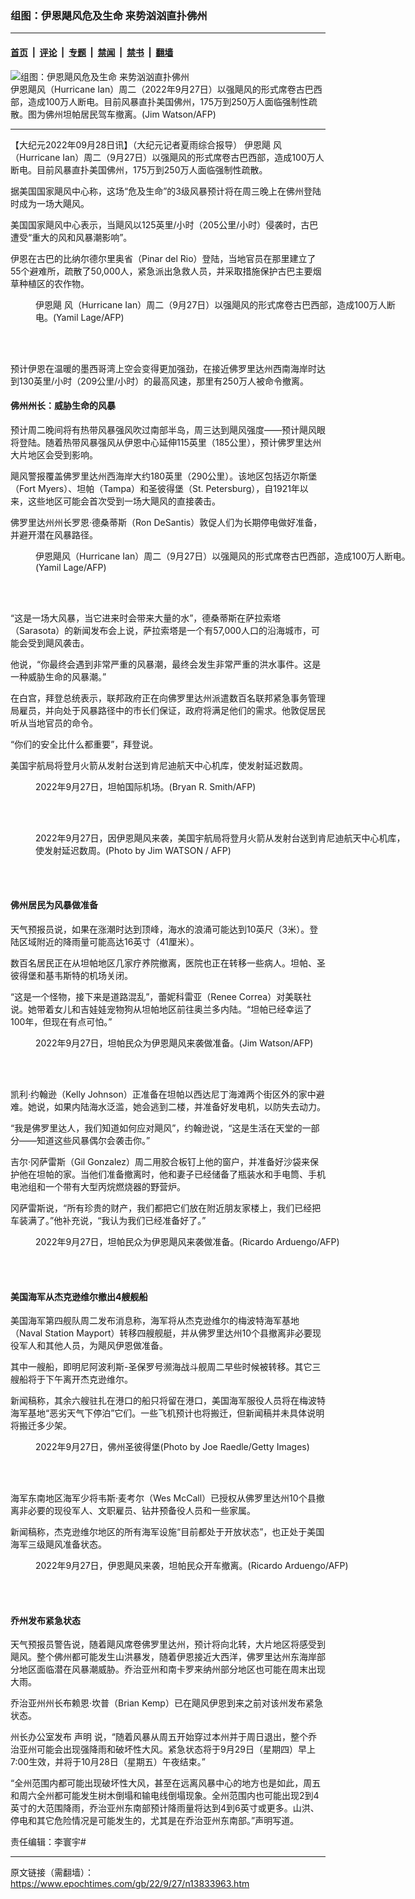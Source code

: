 ### 组图：伊恩飓风危及生命 来势汹汹直扑佛州

---

#### [首页](../../../..?n13833963) &nbsp;|&nbsp; [评论](../../../../../epoch-comment?n13833963) &nbsp;|&nbsp; [专题](../../../../../epoch-special?n13833963) &nbsp;|&nbsp; [禁闻](../../../../../epoch-news?n13833963) &nbsp;|&nbsp; [禁书](../../../../../books?n13833963) &nbsp;|&nbsp; [翻墙](https://github.com/gfw-breaker/nogfw/blob/master/README.md?n13833963)


<div><img alt="组图：伊恩飓风危及生命 来势汹汹直扑佛州" class="attachment-djy_600_400 size-djy_600_400 wp-post-image" src="https://i.epochtimes.com/assets/uploads/2022/09/id13834007-GettyImages-1428100339-600x400.jpg"/>
<div class="caption">
 伊恩飓风（Hurricane Ian）周二（2022年9月27日）以强飓风的形式席卷古巴西部，造成100万人断电。目前风暴直扑美国佛州，175万到250万人面临强制性疏散。图为佛州坦帕居民驾车撤离。(Jim Watson/AFP)
</div></div><hr/><div class="post_content" id="artbody" itemprop="articleBody">
 <!-- article content begin -->
 <p>
  【大纪元2022年09月28日讯】（大纪元记者夏雨综合报导）
  <ok href="https://www.epochtimes.com/gb/tag/%E4%BC%8A%E6%81%A9%E9%A3%93.html">
   伊恩飓
  </ok>
  风（Hurricane Ian）周二（9月27日）以强飓风的形式席卷古巴西部，造成100万人断电。目前风暴直扑美国佛州，175万到250万人面临强制性疏散。
 </p>
 <p>
  据美国国家飓风中心称，这场“危及生命”的3级风暴预计将在周三晚上在佛州登陆时成为一场大飓风。
 </p>
 <p>
  美国国家飓风中心表示，当飓风以125英里/小时（205公里/小时）侵袭时，古巴遭受“重大的风和风暴潮影响”。
 </p>
 <p>
  伊恩在古巴的比纳尔德尔里奥省（Pinar del Rio）登陆，当地官员在那里建立了55个避难所，疏散了50,000人，紧急派出急救人员，并采取措施保护古巴主要烟草种植区的农作物。
 </p>
 <figure aria-describedby="caption-attachment-13833978" class="wp-caption aligncenter" id="attachment_13833978" style="width: 600px">
  <ok href="https://i.epochtimes.com/assets/uploads/2022/09/id13833978-000_32K94KV.jpg" target="_blank">
   <img alt="" class="size-large wp-image-13833978" src="https://i.epochtimes.com/assets/uploads/2022/09/id13833978-000_32K94KV-600x400.jpg"/>
  </ok>
  <br/><figcaption class="wp-caption-text" id="caption-attachment-13833978">
   <ok href="https://www.epochtimes.com/gb/tag/%E4%BC%8A%E6%81%A9%E9%A3%93.html">
    伊恩飓
   </ok>
   风（Hurricane Ian）周二（9月27日）以强飓风的形式席卷古巴西部，造成100万人断电。(Yamil Lage/AFP)
  </figcaption><br/>
 </figure><br/>
 <p>
  预计伊恩在温暖的墨西哥湾上空会变得更加强劲，在接近佛罗里达州西南海岸时达到130英里/小时（209公里/小时）的最高风速，那里有250万人被命令撤离。
 </p>
 <h4>
  佛州州长：威胁生命的风暴
 </h4>
 <p>
  预计周二晚间将有热带风暴强风吹过南部半岛，周三达到飓风强度——预计飓风眼将登陆。随着热带风暴强风从伊恩中心延伸115英里（185公里），预计佛罗里达州大片地区会受到影响。
 </p>
 <p>
  飓风警报覆盖佛罗里达州西海岸大约180英里（290公里）。该地区包括迈尔斯堡（Fort Myers）、坦帕（Tampa）和圣彼得堡（St. Petersburg），自1921年以来，这些地区可能会首次受到一场大飓风的直接袭击。
 </p>
 <p>
  佛罗里达州州长罗恩‧德桑蒂斯（Ron DeSantis）敦促人们为长期停电做好准备，并避开潜在风暴路径。
 </p>
 <figure aria-describedby="caption-attachment-13833979" class="wp-caption aligncenter" id="attachment_13833979" style="width: 600px">
  <ok href="https://i.epochtimes.com/assets/uploads/2022/09/id13833979-000_32K96KJ.jpg" target="_blank">
   <img alt="" class="size-large wp-image-13833979" src="https://i.epochtimes.com/assets/uploads/2022/09/id13833979-000_32K96KJ-600x399.jpg"/>
  </ok>
  <br/><figcaption class="wp-caption-text" id="caption-attachment-13833979">
   伊恩飓风（Hurricane Ian）周二（9月27日）以强飓风的形式席卷古巴西部，造成100万人断电。(Yamil Lage/AFP)
  </figcaption><br/>
 </figure><br/>
 <p>
  “这是一场大风暴，当它进来时会带来大量的水”，德桑蒂斯在萨拉索塔（Sarasota）的新闻发布会上说，萨拉索塔是一个有57,000人口的沿海城市，可能会受到飓风袭击。
 </p>
 <p>
  他说，“你最终会遇到非常严重的风暴潮，最终会发生非常严重的洪水事件。这是一种威胁生命的风暴潮。”
 </p>
 <p>
  在白宫，拜登总统表示，联邦政府正在向佛罗里达州派遣数百名联邦紧急事务管理局雇员，并向处于风暴路径中的市长们保证，政府将满足他们的需求。他敦促居民听从当地官员的命令。
 </p>
 <p>
  “你们的安全比什么都重要”，拜登说。
 </p>
 <p>
  美国宇航局将登月火箭从发射台送到肯尼迪航天中心机库，使发射延迟数周。
 </p>
 <figure aria-describedby="caption-attachment-13833981" class="wp-caption aligncenter" id="attachment_13833981" style="width: 600px">
  <ok href="https://i.epochtimes.com/assets/uploads/2022/09/id13833981-000_32K9794.jpg" target="_blank">
   <img alt="" class="size-large wp-image-13833981" src="https://i.epochtimes.com/assets/uploads/2022/09/id13833981-000_32K9794-600x400.jpg"/>
  </ok>
  <br/><figcaption class="wp-caption-text" id="caption-attachment-13833981">
   2022年9月27日，坦帕国际机场。(Bryan R. Smith/AFP)
  </figcaption><br/>
 </figure><br/>
 <figure aria-describedby="caption-attachment-13833976" class="wp-caption aligncenter" id="attachment_13833976" style="width: 600px">
  <ok href="https://i.epochtimes.com/assets/uploads/2022/09/id13833976-000_32K89BK.jpg" target="_blank">
   <img alt="" class="size-large wp-image-13833976" src="https://i.epochtimes.com/assets/uploads/2022/09/id13833976-000_32K89BK-600x400.jpg"/>
  </ok>
  <br/><figcaption class="wp-caption-text" id="caption-attachment-13833976">
   2022年9月27日，因伊恩飓风来袭，美国宇航局将登月火箭从发射台送到肯尼迪航天中心机库，使发射延迟数周。(Photo by Jim WATSON / AFP)
  </figcaption><br/>
 </figure><br/>
 <h4>
  佛州居民为风暴做准备
 </h4>
 <p>
  天气预报员说，如果在涨潮时达到顶峰，海水的浪涌可能达到10英尺（3米）。登陆区域附近的降雨量可能高达16英寸（41厘米）。
 </p>
 <p>
  数百名居民正在从坦帕地区几家疗养院撤离，医院也正在转移一些病人。坦帕、圣彼得堡和基韦斯特的机场关闭。
 </p>
 <p>
  “这是一个怪物，接下来是道路混乱”，蕾妮科雷亚（Renee Correa）对美联社说。她带着女儿和吉娃娃宠物狗从坦帕地区前往奥兰多内陆。“坦帕已经幸运了100年，但现在有点可怕。”
 </p>
 <figure aria-describedby="caption-attachment-13833980" class="wp-caption aligncenter" id="attachment_13833980" style="width: 600px">
  <ok href="https://i.epochtimes.com/assets/uploads/2022/09/id13833980-000_32K97TV.jpg" target="_blank">
   <img alt="" class="size-large wp-image-13833980" src="https://i.epochtimes.com/assets/uploads/2022/09/id13833980-000_32K97TV-600x400.jpg"/>
  </ok>
  <br/><figcaption class="wp-caption-text" id="caption-attachment-13833980">
   2022年9月27日，坦帕民众为伊恩飓风来袭做准备。(Jim Watson/AFP)
  </figcaption><br/>
 </figure><br/>
 <p>
  凯利‧约翰逊（Kelly Johnson）正准备在坦帕以西达尼丁海滩两个街区外的家中避难。她说，如果内陆海水泛滥，她会逃到二楼，并准备好发电机，以防失去动力。
 </p>
 <p>
  “我是佛罗里达人，我们知道如何应对飓风”，约翰逊说，“这是生活在天堂的一部分——知道这些风暴偶尔会袭击你。”
 </p>
 <p>
  吉尔‧冈萨雷斯（Gil Gonzalez）周二用胶合板钉上他的窗户，并准备好沙袋来保护他在坦帕的家。当他们准备撤离时，他和妻子已经储备了瓶装水和手电筒、手机电池组和一个带有大型丙烷燃烧器的野营炉。
 </p>
 <p>
  冈萨雷斯说，“所有珍贵的财产，我们都把它们放在附近朋友家楼上，我们已经把车装满了。”他补充说，“我认为我们已经准备好了。”
 </p>
 <figure aria-describedby="caption-attachment-13833975" class="wp-caption aligncenter" id="attachment_13833975" style="width: 600px">
  <ok href="https://i.epochtimes.com/assets/uploads/2022/09/id13833975-000_32K77WE.jpg" target="_blank">
   <img alt="" class="size-large wp-image-13833975" src="https://i.epochtimes.com/assets/uploads/2022/09/id13833975-000_32K77WE-600x400.jpg"/>
  </ok>
  <br/><figcaption class="wp-caption-text" id="caption-attachment-13833975">
   2022年9月27日，坦帕民众为伊恩飓风来袭做准备。(Ricardo Arduengo/AFP)
  </figcaption><br/>
 </figure><br/>
 <h4>
  美国海军从杰克逊维尔撤出4艘舰船
 </h4>
 <p>
  美国海军第四舰队周二发布消息称，海军将从杰克逊维尔的梅波特海军基地（Naval Station Mayport）转移四艘舰艇，并从佛罗里达州10个县撤离非必要现役军人和其他人员，为飓风伊恩做准备。
 </p>
 <p>
  其中一艘船，即明尼阿波利斯-圣保罗号濒海战斗舰周二早些时候被转移。其它三艘船将于下午离开杰克逊维尔。
 </p>
 <p>
  新闻稿称，其余六艘驻扎在港口的船只将留在港口，美国海军服役人员将在梅波特海军基地“恶劣天气下停泊”它们。一些飞机预计也将搬迁，但新闻稿并未具体说明将搬迁多少架。
 </p>
 <figure aria-describedby="caption-attachment-13834008" class="wp-caption aligncenter" id="attachment_13834008" style="width: 600px">
  <ok href="https://i.epochtimes.com/assets/uploads/2022/09/id13834008-GettyImages-1428116251.jpg" target="_blank">
   <img alt="" class="size-large wp-image-13834008" src="https://i.epochtimes.com/assets/uploads/2022/09/id13834008-GettyImages-1428116251-600x400.jpg"/>
  </ok>
  <br/><figcaption class="wp-caption-text" id="caption-attachment-13834008">
   2022年9月27日，佛州圣彼得堡(Photo by Joe Raedle/Getty Images)
  </figcaption><br/>
 </figure><br/>
 <p>
  海军东南地区海军少将韦斯‧麦考尔（Wes McCall）已授权从佛罗里达州10个县撤离非必要的现役军人、文职雇员、钻井预备役人员和一些家属。
 </p>
 <p>
  新闻稿称，杰克逊维尔地区的所有海军设施“目前都处于开放状态”，也正处于美国海军三级飓风准备状态。
 </p>
 <figure aria-describedby="caption-attachment-13833977" class="wp-caption aligncenter" id="attachment_13833977" style="width: 600px">
  <ok href="https://i.epochtimes.com/assets/uploads/2022/09/id13833977-000_32K92CU.jpg" target="_blank">
   <img alt="" class="size-large wp-image-13833977" src="https://i.epochtimes.com/assets/uploads/2022/09/id13833977-000_32K92CU-600x400.jpg"/>
  </ok>
  <br/><figcaption class="wp-caption-text" id="caption-attachment-13833977">
   2022年9月27日，伊恩飓风来袭，坦帕民众开车撤离。(Ricardo Arduengo/AFP)
  </figcaption><br/>
 </figure><br/>
 <h4>
  乔州发布紧急状态
 </h4>
 <p>
  天气预报员警告说，随着飓风席卷佛罗里达州，预计将向北转，大片地区将感受到飓风。整个佛州都可能发生山洪暴发，随着伊恩接近大西洋，佛罗里达州东海岸部分地区面临潜在风暴潮威胁。乔治亚州和南卡罗来纳州部分地区也可能在周末出现大雨。
 </p>
 <p>
  乔治亚州州长布赖恩‧坎普（Brian Kemp）已在飓风伊恩到来之前对该州发布紧急状态。
 </p>
 <p>
  州长办公室发布
  <ok href="https://madmimi.com/p/dffab41/preview">
   声明
  </ok>
  说，“随着风暴从周五开始穿过本州并于周日退出，整个乔治亚州可能会出现强降雨和破坏性大风。紧急状态将于9月29日（星期四）早上7:00生效，并将于10月28日（星期五）午夜结束。”
 </p>
 <p>
  “全州范围内都可能出现破坏性大风，甚至在远离风暴中心的地方也是如此，周五和周六全州都可能发生树木倒塌和输电线倒塌现象。全州范围内也可能出现2到4英寸的大范围降雨，乔治亚州东南部预计降雨量将达到4到6英寸或更多。山洪、停电和其它危险情况是可能发生的，尤其是在乔治亚州东南部。”声明写道。
 </p>
 <p>
  责任编辑：李寰宇#
 </p>
 <!-- article content end -->
 <div id="below_article_ad">
 </div>
</div>


---

原文链接（需翻墙）：https://www.epochtimes.com/gb/22/9/27/n13833963.htm